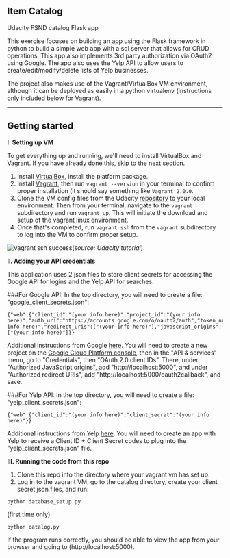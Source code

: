 ## Item Catalog
Udacity FSND catalog Flask app

This exercise focuses on building an app using the Flask framework in python to build a simple web app with a sql server that allows for CRUD operations.
This app also implements 3rd party authorization via OAuth2 using Google. The app also uses the Yelp API to allow users to create/edit/modify/delete lists of Yelp businesses.

The project also makes use of the Vagrant/VirtualBox VM environment, although it can be deployed as easily in a python virtualenv (instructions only included below for Vagrant).

----
## Getting started

**I. Setting up VM**

To get everything up and running, we'll need to install VirtualBox and Vagrant. If you have already done this, skip to the next section.

1. Install [VirtualBox](https://www.virtualbox.org/wiki/Downloads), install the platform package.
2. Install [Vagrant](https://www.vagrantup.com/downloads.html), then run `vagrant --version` in your terminal to confirm proper installation (it should say something like `Vagrant 2.0.0`.
3. Clone the VM config files from the Udacity [repository](https://github.com/udacity/fullstack-nanodegree-vm) to your local environment. Then from your terminal, navigate to the `vagrant` subdirectory and run `vagrant up`. This will initiate the download and setup of the vagrant linux environment.
4. Once that's completed, run `vagrant ssh` from the `vagrant` subdirectory to log into the VM to confirm proper setup.

![vagrant ssh success](https://d17h27t6h515a5.cloudfront.net/topher/2017/April/58fa90dd_screen-shot-2017-04-21-at-16.06.30/screen-shot-2017-04-21-at-16.06.30.png)(*source: Udacity tutorial*)

**II. Adding your API credentials**

This application uses 2 json files to store client secrets for accessing the Google API for logins and the Yelp API for searches.

###For Google API:
In the top directory, you will need to create a file: "google\_client\_secrets.json":
>
    {"web":{"client_id":"(your info here)","project_id":"(your info here)","auth_uri":"https://accounts.google.com/o/oauth2/auth","token_uri":"https://accounts.google.com/o/oauth2/token","auth_provider_x509_cert_url":"https://www.googleapis.com/oauth2/v1/certs","client_secret":”(your info here)","redirect_uris":["(your info here)"],"javascript_origins":["(your info here)"]}}

Additional instructions from Google [here](https://developers.google.com/identity/protocols/OAuth2WebServer). You will need to create a new project on the [Google Cloud Platform console](https://console.cloud.google.com), then in the "API & services" menu, go to "Credentials", then "OAuth 2.0 client IDs". There, under "Authorized JavaScript origins", add "http://localhost:5000", and under "Authorized redirect URIs", add "http://localhost:5000/oauth2callback", and save.

###For Yelp API:
In the top directory, you will need to create a file: "yelp\_client\_secrets.json":
>
    {"web":{"client_id":"(your info here)","client_secret":"(your info here)"}}

Additional instructions from Yelp [here](https://www.yelp.com/developers/documentation/v3). You will need to create an app with Yelp to receive a Client ID + Client Secret codes to plug into the "yelp\_client\_secrets.json" file.


**III. Running the code from this repo**

1. Clone this repo into the directory where your vagrant vm has set up.
2. Log in to the vagrant VM, go to the catalog directory, create your client secret json files, and run:


>
    python database_setup.py
(first time only)

>
    python catalog.py

If the program runs correctly, you should be able to view the app from your browser and going to (http://localhost:5000).
